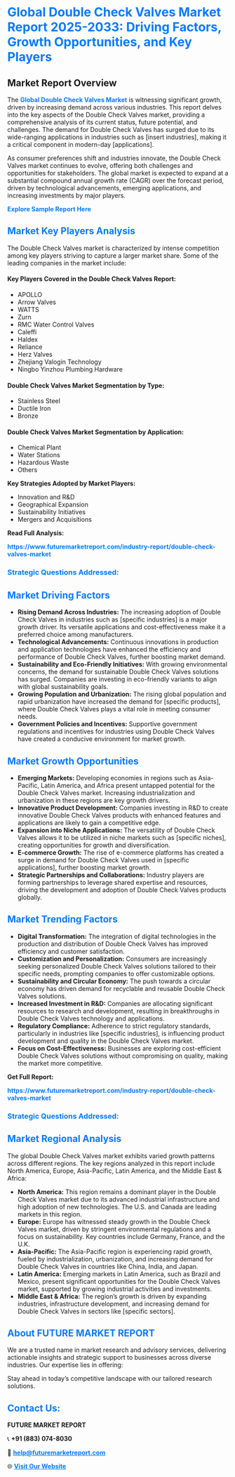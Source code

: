 <h1 style="color: #007BFF;">Global Double Check Valves Market Report 2025-2033: Driving Factors, Growth Opportunities, and Key Players</h1>

<section id="overview">
<h2>Market Report Overview</h2>
<p>The <a href="https://www.futuremarketreport.com/industry-report/double-check-valves-market" style="color: #007BFF; text-decoration: none;"><strong>Global Double Check Valves Market</strong></a> is witnessing significant growth, driven by increasing demand across various industries. This report delves into the key aspects of the Double Check Valves market, providing a comprehensive analysis of its current status, future potential, and challenges. The demand for Double Check Valves has surged due to its wide-ranging applications in industries such as [insert industries], making it a critical component in modern-day [applications].</p>
<p>As consumer preferences shift and industries innovate, the Double Check Valves market continues to evolve, offering both challenges and opportunities for stakeholders. The global market is expected to expand at a substantial compound annual growth rate (CAGR) over the forecast period, driven by technological advancements, emerging applications, and increasing investments by major players.</p>
</section>

<section id="overview">
<p><a href="https://www.futuremarketreport.com/request-sample/reportId=52306" style="color: #007BFF; text-decoration: none;"><strong>Explore Sample Report Here</strong></a></p>
</section>

<section id="key-players">
<h2 style="color: #007BFF;">Market Key Players Analysis</h2>
<p>The Double Check Valves market is characterized by intense competition among key players striving to capture a larger market share. Some of the leading companies in the market include:</p>
<h4>Key Players Covered in the Double Check Valves Report:</h4>
<ul><li>APOLLO</li><li>Arrow Valves</li><li>WATTS</li><li>Zurn</li><li>RMC Water Control Valves</li><li>Caleffi</li><li>Haldex</li><li>Reliance</li><li>Herz Valves</li><li>Zhejiang Valogin Technology</li><li>Ningbo Yinzhou Plumbing Hardware</li></ul>
<h4>Double Check Valves Market Segmentation by Type:</h4>
<ul><li>Stainless Steel</li><li>Ductile Iron</li><li>Bronze</li></ul>

<h4>Double Check Valves Market Segmentation by Application:</h4>
<ul><li>Chemical Plant</li><li>Water Stations</li><li>Hazardous Waste</li><li>Others</li></ul>
<p><strong>Key Strategies Adopted by Market Players:</strong></p>
<ul>
<li>Innovation and R&D</li>
<li>Geographical Expansion</li>
<li>Sustainability Initiatives</li>
<li>Mergers and Acquisitions</li>
</ul>
</section>

<section>
<p><strong>Read Full Analysis: </strong></p><a href="https://www.futuremarketreport.com/industry-report/double-check-valves-market" style="color: #007BFF; text-decoration: none;"><strong>https://www.futuremarketreport.com/industry-report/double-check-valves-market</strong></a>
<h3 style="color: #007BFF;">Strategic Questions Addressed:</h3>
</section>

<section id="driving-factors">
<h2 style="color: #007BFF;">Market Driving Factors</h2>
<ul>
<li><strong>Rising Demand Across Industries:</strong> The increasing adoption of Double Check Valves in industries such as [specific industries] is a major growth driver. Its versatile applications and cost-effectiveness make it a preferred choice among manufacturers.</li>
<li><strong>Technological Advancements:</strong> Continuous innovations in production and application technologies have enhanced the efficiency and performance of Double Check Valves, further boosting market demand.</li>
<li><strong>Sustainability and Eco-Friendly Initiatives:</strong> With growing environmental concerns, the demand for sustainable Double Check Valves solutions has surged. Companies are investing in eco-friendly variants to align with global sustainability goals.</li>
<li><strong>Growing Population and Urbanization:</strong> The rising global population and rapid urbanization have increased the demand for [specific products], where Double Check Valves plays a vital role in meeting consumer needs.</li>
<li><strong>Government Policies and Incentives:</strong> Supportive government regulations and incentives for industries using Double Check Valves have created a conducive environment for market growth.</li>
</ul>
</section>

<section id="growth-opportunities">
<h2 style="color: #007BFF;">Market Growth Opportunities</h2>
<ul>
<li><strong>Emerging Markets:</strong> Developing economies in regions such as Asia-Pacific, Latin America, and Africa present untapped potential for the Double Check Valves market. Increasing industrialization and urbanization in these regions are key growth drivers.</li>
<li><strong>Innovative Product Development:</strong> Companies investing in R&D to create innovative Double Check Valves products with enhanced features and applications are likely to gain a competitive edge.</li>
<li><strong>Expansion into Niche Applications:</strong> The versatility of Double Check Valves allows it to be utilized in niche markets such as [specific niches], creating opportunities for growth and diversification.</li>
<li><strong>E-commerce Growth:</strong> The rise of e-commerce platforms has created a surge in demand for Double Check Valves used in [specific applications], further boosting market growth.</li>
<li><strong>Strategic Partnerships and Collaborations:</strong> Industry players are forming partnerships to leverage shared expertise and resources, driving the development and adoption of Double Check Valves products globally.</li>
</ul>
</section>

<section id="trending-factors">
<h2 style="color: #007BFF;">Market Trending Factors</h2>
<ul>
<li><strong>Digital Transformation:</strong> The integration of digital technologies in the production and distribution of Double Check Valves has improved efficiency and customer satisfaction.</li>
<li><strong>Customization and Personalization:</strong> Consumers are increasingly seeking personalized Double Check Valves solutions tailored to their specific needs, prompting companies to offer customizable options.</li>
<li><strong>Sustainability and Circular Economy:</strong> The push towards a circular economy has driven demand for recyclable and reusable Double Check Valves solutions.</li>
<li><strong>Increased Investment in R&D:</strong> Companies are allocating significant resources to research and development, resulting in breakthroughs in Double Check Valves technology and applications.</li>
<li><strong>Regulatory Compliance:</strong> Adherence to strict regulatory standards, particularly in industries like [specific industries], is influencing product development and quality in the Double Check Valves market.</li>
<li><strong>Focus on Cost-Effectiveness:</strong> Businesses are exploring cost-efficient Double Check Valves solutions without compromising on quality, making the market more competitive.</li>
</ul>
</section>

<section>
<p><strong>Get Full Report: </strong></p><a href="https://www.futuremarketreport.com/industry-report/double-check-valves-market" style="color: #007BFF; text-decoration: none;"><strong>https://www.futuremarketreport.com/industry-report/double-check-valves-market</strong></a>
<h3 style="color: #007BFF;">Strategic Questions Addressed:</h3>
</section>


<section id="regional-analysis">
<h2 style="color: #007BFF;">Market Regional Analysis</h2>
<p>The global Double Check Valves market exhibits varied growth patterns across different regions. The key regions analyzed in this report include North America, Europe, Asia-Pacific, Latin America, and the Middle East & Africa:</p>
<ul>
<li><strong>North America:</strong> This region remains a dominant player in the Double Check Valves market due to its advanced industrial infrastructure and high adoption of new technologies. The U.S. and Canada are leading markets in this region.</li>
<li><strong>Europe:</strong> Europe has witnessed steady growth in the Double Check Valves market, driven by stringent environmental regulations and a focus on sustainability. Key countries include Germany, France, and the U.K.</li>
<li><strong>Asia-Pacific:</strong> The Asia-Pacific region is experiencing rapid growth, fueled by industrialization, urbanization, and increasing demand for Double Check Valves in countries like China, India, and Japan.</li>
<li><strong>Latin America:</strong> Emerging markets in Latin America, such as Brazil and Mexico, present significant opportunities for the Double Check Valves market, supported by growing industrial activities and investments.</li>
<li><strong>Middle East & Africa:</strong> The region’s growth is driven by expanding industries, infrastructure development, and increasing demand for Double Check Valves in sectors like [specific sectors].</li>
</ul>
</section>

<footer>
<h2 style="color: #007BFF;">About FUTURE MARKET REPORT</h2>
<p>We are a trusted name in market research and advisory services, delivering actionable insights and strategic support to businesses across diverse industries. Our expertise lies in offering:</p>

<p>Stay ahead in today’s competitive landscape with our tailored research solutions.</p>

<h2 style="color: #007BFF;">Contact Us:</h2>
<p><strong>FUTURE MARKET REPORT</strong></p>
<p>📞 <strong>+91 (883) 074-8030</strong></p>
<p>📧 <strong><a href="mailto:help@futuremarketreport.com" style="color: #007BFF;">help@futuremarketreport.com</a></strong></p>
<p>🌐 <strong><a href="https://www.futuremarketreport.com/" style="color: #007BFF;">Visit Our Website</a></strong></p>
</footer>